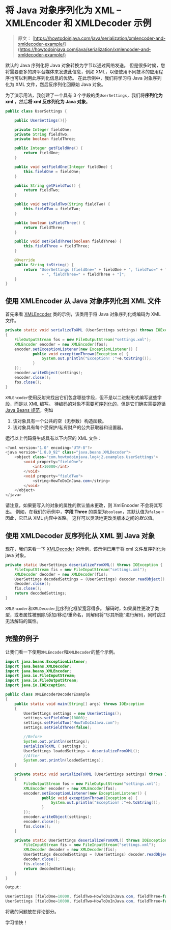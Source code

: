 # 将 Java 对象序列化为 XML – XMLEncoder 和 XMLDecoder 示例

> 原文： [https://howtodoinjava.com/java/serialization/xmlencoder-and-xmldecoder-example/](https://howtodoinjava.com/java/serialization/xmlencoder-and-xmldecoder-example/)

默认的 Java 序列化将 Java 对象转换为字节以通过网络发送。 但是很多时候，您将需要更多的跨平台媒体来发送此信息，例如 XML，以便使用不同技术的应用程序也可以利用此序列化信息的优势。 在此示例中，我们将学习将 Java 对象序列化为 XML 文件，然后反序列化回原始 Java 对象。

为了演示用法，我创建了一个具有 3 个字段的类`UserSettings`，我们将**序列化为 xml** ，然后**将 xml 反序列化为 Java 对象**。

```java
public class UserSettings {

	public UserSettings(){}

	private Integer fieldOne;
	private String fieldTwo;
	private boolean fieldThree;

	public Integer getFieldOne() {
		return fieldOne;
	}

	public void setFieldOne(Integer fieldOne) {
		this.fieldOne = fieldOne;
	}

	public String getFieldTwo() {
		return fieldTwo;
	}

	public void setFieldTwo(String fieldTwo) {
		this.fieldTwo = fieldTwo;
	}

	public boolean isFieldThree() {
		return fieldThree;
	}

	public void setFieldThree(boolean fieldThree) {
		this.fieldThree = fieldThree;
	}

	@Override
	public String toString() {
		return "UserSettings [fieldOne=" + fieldOne + ", fieldTwo=" + fieldTwo
				+ ", fieldThree=" + fieldThree + "]";
	}
}

```

## 使用 XMLEncoder 从 Java 对象序列化到 XML 文件

首先来看 [XMLEncoder](https://docs.oracle.com/javase/8/docs/api/java/beans/XMLEncoder.html) 类的示例，该类用于将 Java 对象序列化或编码为 XML 文件。

```java
private static void serializeToXML (UserSettings settings) throws IOException
{
	FileOutputStream fos = new FileOutputStream("settings.xml");
	XMLEncoder encoder = new XMLEncoder(fos);
	encoder.setExceptionListener(new ExceptionListener() {
	        public void exceptionThrown(Exception e) {
	        	System.out.println("Exception! :"+e.toString());
	        }
	});
	encoder.writeObject(settings);
	encoder.close();
	fos.close();
}

```

`XMLEncoder`使用反射来找出它们包含哪些字段，但不是以二进制形式编写这些字段，而是以 XML 编写。 待编码的对象不需要[可序列化的](//howtodoinjava.com/java/serialization/a-mini-guide-for-implementing-serializable-interface-in-java/)，但是它们确实需要遵循 [Java Beans 规范](https://docs.oracle.com/javase/tutorial/javabeans/writing/index.html)，例如

1.  该对象具有一个公共的空（无参数）构造函数。
2.  该对象具有每个受保护/私有财产的公共获取器和设置器。

运行以上代码将生成具有以下内容的 XML 文件：

```java
<?xml version="1.0" encoding="UTF-8"?>
<java version="1.8.0_92" class="java.beans.XMLDecoder">
	<object class="com.howtodoinjava.log4j2.examples.UserSettings">
		<void property="fieldOne">
			<int>10000</int>
		</void>
		<void property="fieldTwo">
			<string>HowToDoInJava.com</string>
		</void>
	</object>
</java>

```

请注意，如果要写入的对象的属性的默认值未更改，则 XmlEncoder 不会将其写出。 例如，在我们的示例中，**字段 Three** 的类型为`boolean`，其默认值为`false` –因此，它已从 XML 内容中省略。 这样可以灵活地更改类版本之间的*默认*值。

## 使用 XMLDecoder 反序列化从 XML 到 Java 对象

现在，我们来看一下 [XMLDecoder](https://docs.oracle.com/javase/8/docs/api/java/beans/XMLDecoder.html) 的示例，该示例已用于将 xml 文件反序列化为 java 对象。

```java
private static UserSettings deserializeFromXML() throws IOException {
	FileInputStream fis = new FileInputStream("settings.xml");
	XMLDecoder decoder = new XMLDecoder(fis);
	UserSettings decodedSettings = (UserSettings) decoder.readObject();
	decoder.close();
	fis.close();
	return decodedSettings;
}

```

`XMLEncoder`和`XMLDecoder`比序列化框架宽容得多。 解码时，如果属性更改了类型，或者属性被删除/添加/移动/重命名，则解码将“尽其所能”进行解码，同时跳过无法解码的属性。

## 完整的例子

让我们看一下使用`XMLEncoder`和`XMLDecoder`的整个示例。

```java
import java.beans.ExceptionListener;
import java.beans.XMLDecoder;
import java.beans.XMLEncoder;
import java.io.FileInputStream;
import java.io.FileOutputStream;
import java.io.IOException;

public class XMLEncoderDecoderExample 
{
	public static void main(String[] args) throws IOException 
	{
		UserSettings settings = new UserSettings();
		settings.setFieldOne(10000);
		settings.setFieldTwo("HowToDoInJava.com");
		settings.setFieldThree(false);

		//Before
		System.out.println(settings);
		serializeToXML ( settings );
		UserSettings loadedSettings = deserializeFromXML();
		//After
		System.out.println(loadedSettings);
	}

	private static void serializeToXML (UserSettings settings) throws IOException
	{
		FileOutputStream fos = new FileOutputStream("settings.xml");
		XMLEncoder encoder = new XMLEncoder(fos);
		encoder.setExceptionListener(new ExceptionListener() {
		        public void exceptionThrown(Exception e) {
		        	System.out.println("Exception! :"+e.toString());
		        }
		});
		encoder.writeObject(settings);
		encoder.close();
		fos.close();
	}

	private static UserSettings deserializeFromXML() throws IOException {
		FileInputStream fis = new FileInputStream("settings.xml");
		XMLDecoder decoder = new XMLDecoder(fis);
		UserSettings decodedSettings = (UserSettings) decoder.readObject();
		decoder.close();
		fis.close();
		return decodedSettings;
    }
}

```

```java
Output:

UserSettings [fieldOne=10000, fieldTwo=HowToDoInJava.com, fieldThree=false]
UserSettings [fieldOne=10000, fieldTwo=HowToDoInJava.com, fieldThree=false]
```

将我的问题放在评论部分。

学习愉快！